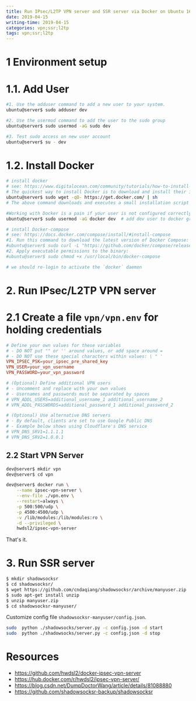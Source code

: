 ```yaml
---
title: Run IPsec/L2TP VPN server and SSR server via Docker on Ubuntu 16.04
date: 2019-04-15
writing-time: 2019-04-15
categories: vpn;ssr;l2tp
tags: vpn;ssr;l2tp
---
```


# 1 Environment setup

# 1.1. Add User

```bash
#1. Use the adduser command to add a new user to your system.
ubuntu@server$ sudo adduser dev

#2. Use the usermod command to add the user to the sudo group
ubuntu@server$ sudo usermod -aG sudo dev

#3. Test sudo access on new user account
ubuntu@server$ su - dev
```

# 1.2. Install Docker

```bash
# install docker
# see: https://www.digitalocean.com/community/tutorials/how-to-install-and-use-docker-compose-on-ubuntu-14-04
# The quickest way to install Docker is to download and install their installation script (you'll be prompted for a sudo password).
ubuntu@server$ sudo wget -qO- https://get.docker.com/ | sh
# The above command downloads and executes a small installation script written by the Docker team.

#Working with Docker is a pain if your user is not configured correctly, so add your user to the docker group with the following command.
ubuntu@server$ sudo usermod -aG docker dev  # add dev user to docker group

# install Docker-compose
# see: https://docs.docker.com/compose/install/#install-compose
#1. Run this command to download the latest version of Docker Compose:
#ubuntu@server$ sudo curl -L "https://github.com/docker/compose/releases/download/1.22.0/docker-compose-$(uname -s)-$(uname -m)" -o /usr/local/bin/docker-compose
#2. Apply executable permissions to the binary:
#ubuntu@server$ sudo chmod +x /usr/local/bin/docker-compose

# we should re-login to activate the `docker` daemon
```

# 2. Run IPsec/L2TP VPN server

# 2.1 Create a file `vpn/vpn.env` for holding credentials

```conf
# Define your own values for these variables
# - DO NOT put "" or '' around values, or add space around =
# - DO NOT use these special characters within values: \ " '
VPN_IPSEC_PSK=your_ipsec_pre_shared_key
VPN_USER=your_vpn_username
VPN_PASSWORD=your_vpn_password

# (Optional) Define additional VPN users
# - Uncomment and replace with your own values
# - Usernames and passwords must be separated by spaces
# VPN_ADDL_USERS=additional_username_1 additional_username_2
# VPN_ADDL_PASSWORDS=additional_password_1 additional_password_2

# (Optional) Use alternative DNS servers
# - By default, clients are set to use Google Public DNS
# - Example below shows using Cloudflare's DNS service
# VPN_DNS_SRV1=1.1.1.1
# VPN_DNS_SRV2=1.0.0.1
```

## 2.2 Start VPN Server

```bash
dev@server$ mkdir vpn
dev@server$ cd vpn

dev@server$ docker run \
    --name ipsec-vpn-server \
    --env-file ./vpn.env \
    --restart=always \
    -p 500:500/udp \
    -p 4500:4500/udp \
    -v /lib/modules:/lib/modules:ro \
    -d --privileged \
    hwdsl2/ipsec-vpn-server
```

That's it.

# 3. Run SSR server

```bash
$ mkdir shadowsocksr
$ cd shadowsocksr/
$ wget https://github.com/cndaqiang/shadowsocksr/archive/manyuser.zip
$ sudo apt-get install unzip
$ unzip manyuser.zip 
$ cd shadowsocksr-manyuser/
```

Customize config file `shadowsocksr-manyuser/config.json`.

```bash
sudo  python ./shadowsocks/server.py -c config.json -d start
sudo  python ./shadowsocks/server.py -c config.json -d stop
```


# Resources
+ https://github.com/hwdsl2/docker-ipsec-vpn-server
+ https://hub.docker.com/r/hwdsl2/ipsec-vpn-server/
+ https://blog.csdn.net/DumpDoctorWang/article/details/81088880
+ https://github.com/shadowsocksr-backup/shadowsocksr
